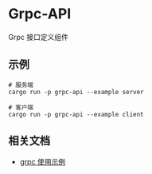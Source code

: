 # Grpc-API

Grpc 接口定义组件

## 示例

```shell
# 服务端
cargo run -p grpc-api --example server

# 客户端
cargo run -p grpc-api --example client
```

## 相关文档

- [grpc 使用示例](https://github.com/davidB/tracing-opentelemetry-instrumentation-sdk/tree/main/examples/grpc)
